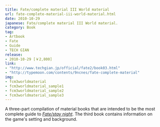 ```yaml
---
title: Fate/complete material III World material
url: fate-complete-material-iii-world-material.html
date: 2010-10-29
japanese: Fate/complete material III World material.
category: Book
tag:
- Artbook
- Fate
- Guide
- TECH GIAN
release:
- 2010-10-29 [￥2,800]
link:
- "http://www.techgian.jp/official/fate2/book03.html"
- "http://typemoon.com/contents/9ncnes/fate-complete-material"
img:
- fcm3worldmaterial
- fcm3worldmaterial_sample1
- fcm3worldmaterial_sample2
- fcm3worldmaterial_sample3
---
```


A three-part compilation of material books that are intended to be the most complete guide to [*Fate/stay night*](fate-stay-night.html). The third book contains information on the game's setting and background.